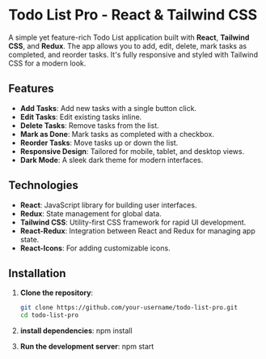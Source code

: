 # Todo List Pro - React & Tailwind CSS

A simple yet feature-rich Todo List application built with **React**, **Tailwind CSS**, and **Redux**. The app allows you to add, edit, delete, mark tasks as completed, and reorder tasks. It's fully responsive and styled with Tailwind CSS for a modern look.

## Features

- **Add Tasks**: Add new tasks with a single button click.
- **Edit Tasks**: Edit existing tasks inline.
- **Delete Tasks**: Remove tasks from the list.
- **Mark as Done**: Mark tasks as completed with a checkbox.
- **Reorder Tasks**: Move tasks up or down the list.
- **Responsive Design**: Tailored for mobile, tablet, and desktop views.
- **Dark Mode**: A sleek dark theme for modern interfaces.

## Technologies

- **React**: JavaScript library for building user interfaces.
- **Redux**: State management for global data.
- **Tailwind CSS**: Utility-first CSS framework for rapid UI development.
- **React-Redux**: Integration between React and Redux for managing app state.
- **React-Icons**: For adding customizable icons.

## Installation

1. **Clone the repository**:
   ```bash
   git clone https://github.com/your-username/todo-list-pro.git
   cd todo-list-pro
   ```
2. **install dependencies**:
   npm install

3. **Run the development server**:
   npm start
